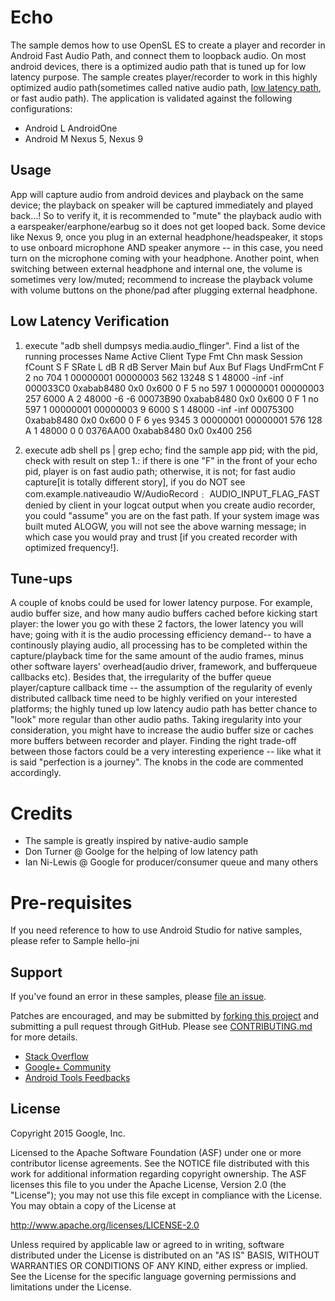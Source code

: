 Echo
====
The sample demos how to use OpenSL ES to create a player and recorder in Android Fast Audio Path, and connect them to loopback audio. On most android devices, there is a optimized audio path that is tuned up for low latency purpose. The sample creates player/recorder to work in this highly optimized audio path(sometimes called native audio path, [low latency path](http://stackoverflow.com/questions/14842803/low-latency-audio-playback-on-android?rq=1), or fast audio path). The application is validated against the following configurations:
  *   Android L    AndroidOne
  *   Android M    Nexus 5, Nexus 9

Usage
-----
App will capture audio from android devices and playback on the same device; the playback on speaker will be captured immediately and played back...! So to verify it, it is recommended to "mute" the playback audio with a earspeaker/earphone/earbug so it does not get looped back.  Some device like Nexus 9, once you plug in an external headphone/headspeaker, it stops to use onboard microphone AND speaker anymore -- in this case, you need turn on the microphone coming with your headphone. Another point, when switching between external headphone and internal one, the volume is sometimes very low/muted; recommend to increase the playback volume with volume buttons on the phone/pad after plugging external headphone.

Low Latency Verification
------------------------

1. execute "adb shell dumpsys media.audio_flinger". Find a list of the running processes
    Name Active Client Type      Fmt Chn mask Session fCount S F SRate  L dB  R dB    Server Main buf  Aux Buf Flags UndFrmCnt
    F  2     no    704    1 00000001 00000003     562  13248 S 1 48000  -inf  -inf  000033C0 0xabab8480 0x0 0x600         0 
    F  5     no    597    1 00000001 00000003     257   6000 A 2 48000    -6    -6  00073B90 0xabab8480 0x0 0x600         0 
    F  1     no    597    1 00000001 00000003       9   6000 S 1 48000  -inf  -inf  00075300 0xabab8480 0x0 0x600         0 
    F  6    yes   9345    3 00000001 00000001     576    128 A 1 48000     0     0  0376AA00 0xabab8480 0x0 0x400       256 

2. execute adb shell ps  | grep echo; find the sample app pid; with the pid, check with result on step 1.: if there is one "F" in the front of your echo pid, player is on fast audio path; otherwise, it is not; for fast audio capture[it is totally different story], if you do NOT see 
    com.example.nativeaudio W/AudioRecord﹕ AUDIO_INPUT_FLAG_FAST denied by client
in your logcat output when you create audio recorder, you could "assume" you are on the fast path. If your system image was built muted ALOGW, you will not see the above warning message; in which case you would pray and trust [if you created recorder with optimized frequency!].

Tune-ups
--------
A couple of knobs could be used for lower latency purpose. For example, audio buffer size, and how many audio buffers cached before kicking start player: the lower you go with these 2 factors, the lower latency you will have; going with it is the audio processing efficiency demand-- to have a continously playing audio, all processing has to be completed within the capture/playback time for the same amount of the audio frames, minus other software layers' overhead(audio driver, framework, and bufferqueue callbacks etc). Besides that, the irregularity of the buffer queue player/capture callback time -- the assumption of the regularity of evenly distributed callback time need to be highly verified on your interested platforms; the highly tuned up low latency audio path has better chance to "look" more regular than other audio paths. Taking iregularity into your consideration, you might have to increase the audio buffer size or caches more buffers between recorder and player. Finding the right trade-off between those factors could be a very interesting experience  -- like what it is said "perfection is a journey". The knobs in the code are commented accordingly.

Credits
=======
  * The sample is greatly inspired by native-audio sample
  * Don Turner @ Goolge for the helping of low latency path
  * Ian Ni-Lewis @ Google for producer/consumer queue and many others

Pre-requisites
=============
If you need reference to how to use Android Studio for native samples, please refer to Sample hello-jni

Support
-------

If you've found an error in these samples, please [file an issue](https://github.com/googlesamples/android-ndk/issues/new).

Patches are encouraged, and may be submitted by [forking this project](https://github.com/googlesamples/android-ndk/fork) and
submitting a pull request through GitHub. Please see [CONTRIBUTING.md](CONTRIBUTING.md) for more details.

- [Stack Overflow](http://stackoverflow.com/questions/tagged/android-ndk)
- [Google+ Community](https://plus.google.com/communities/105153134372062985968)
- [Android Tools Feedbacks](http://tools.android.com/feedback)

License
-------

Copyright 2015 Google, Inc.

Licensed to the Apache Software Foundation (ASF) under one or more contributor
license agreements.  See the NOTICE file distributed with this work for
additional information regarding copyright ownership.  The ASF licenses this
file to you under the Apache License, Version 2.0 (the "License"); you may not
use this file except in compliance with the License.  You may obtain a copy of
the License at

  http://www.apache.org/licenses/LICENSE-2.0

Unless required by applicable law or agreed to in writing, software
distributed under the License is distributed on an "AS IS" BASIS, WITHOUT
WARRANTIES OR CONDITIONS OF ANY KIND, either express or implied.  See the
License for the specific language governing permissions and limitations under
the License.
